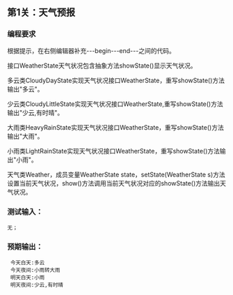 ## 第1关：天气预报
### 编程要求
根据提示，在右侧编辑器补充---begin---end---之间的代码。

接口WeatherState天气状况包含抽象方法showState()显示天气状况。 

多云类CloudyDayState实现天气状况接口WeatherState，重写showState()方法输出"多云"。

少云类CloudyLittleState实现天气状况接口WeatherState,重写showState()方法输出"少云,有时晴"。

大雨类HeavyRainState实现天气状况接口WeatherState，重写showState()方法输出"大雨"。

小雨类LightRainState实现天气状况接口WeatherState，重写showState()方法输出"小雨"。

天气类Weather，成员变量WeatherState state，setState(WeatherState s)方法设置当前天气状况，show()方法调用当前天气状况对应的showState()方法输出天气状况。

### 测试输入：
```shell
无；
```
### 预期输出：
```shell
 今天白天:多云
 今天夜间:小雨转大雨
 明天白天:小雨
 明天夜间:少云,有时晴
```
